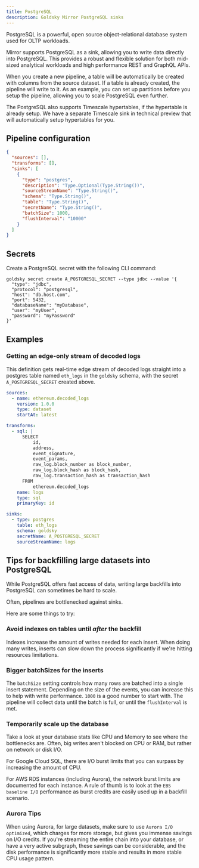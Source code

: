 ```yaml
---
title: PostgreSQL
description: Goldsky Mirror PostgreSQL sinks
---
```


PostgreSQL is a powerful, open source object-relational database system used for OLTP workloads.

Mirror supports PostgreSQL as a sink, allowing you to write data directly into PostgreSQL. This provides a robust and flexible solution for both mid-sized analytical workloads and high performance REST and GraphQL APIs.

When you create a new pipeline, a table will be automatically be created with columns from the source dataset. If a table is already created, the pipeline will write to it. As an example, you can set up partitions before you setup the pipeline, allowing you to scale PostgreSQL even further.

The PostgreSQL also supports Timescale hypertables, if the hypertable is already setup. We have a separate Timescale sink in technical preview that will automatically setup hypertables for you.

## Pipeline configuration

```json
{
  "sources": [],
  "transforms": [],
  "sinks": [
    {
      "type": "postgres",
      "description": "Type.Optional(Type.String())",
      "sourceStreamName": "Type.String()",
      "schema": "Type.String()",
      "table": "Type.String()",
      "secretName": "Type.String()",
      "batchSize": 1000,
      "flushInterval": "10000"
    }
  ]
}
```

## Secrets

Create a PostgreSQL secret with the following CLI command:

```shell
goldsky secret create A_POSTGRESQL_SECRET --type jdbc --value '{
  "type": "jdbc",
  "protocol": "postgresql",
  "host": "db.host.com",
  "port": 5432,
  "databaseName": "myDatabase",
  "user": "myUser",
  "password": "myPassword"
}'
```

## Examples

### Getting an edge-only stream of decoded logs

This definition gets real-time edge stream of decoded logs straight into a postgres table named `eth_logs` in the `goldsky` schema, with the secret `A_POSTGRESQL_SECRET` created above.

```yaml
sources:
  - name: ethereum.decoded_logs
    version: 1.0.0
    type: dataset
    startAt: latest

transforms:
  - sql: |
      SELECT
          id,
          address,
          event_signature,
          event_params,
          raw_log.block_number as block_number,
          raw_log.block_hash as block_hash,
          raw_log.transaction_hash as transaction_hash
      FROM
          ethereum.decoded_logs
    name: logs
    type: sql
    primaryKey: id

sinks:
  - type: postgres
    table: eth_logs
    schema: goldsky
    secretName: A_POSTGRESQL_SECRET
    sourceStreamName: logs
```

## Tips for backfilling large datasets into PostgreSQL

While PostgreSQL offers fast access of data, writing large backfills into PostgreSQL can sometimes be hard to scale.

Often, pipelines are bottlenecked against sinks.

Here are some things to try:

### Avoid indexes on tables until _after_ the backfill

Indexes increase the amount of writes needed for each insert. When doing many writes, inserts can slow down the process significantly if we're hitting resources limitations.

### Bigger batchSizes for the inserts

The `batchSize` setting controls how many rows are batched into a single insert statement. Depending on the size of the events, you can increase this to help with write performance. `1000` is a good number to start with. The pipeline will collect data until the batch is full, or until the `flushInterval` is met.

### Temporarily scale up the database

Take a look at your database stats like CPU and Memory to see where the bottlenecks are. Often, big writes aren't blocked on CPU or RAM, but rather on network or disk I/O.

For Google Cloud SQL, there are I/O burst limits that you can surpass by increasing the amount of CPU.

For AWS RDS instances (including Aurora), the network burst limits are documented for each instance. A rule of thumb is to look at the `EBS baseline I/O` performance as burst credits are easily used up in a backfill scenario.

### Aurora Tips

When using Aurora, for large datasets, make sure to use `Aurora I/O optimized`, which charges for more storage, but gives you immense savings on I/O credits. If you're streaming the entire chain into your database, or have a very active subgraph, these savings can be considerable, and the disk performance is significantly more stable and results in more stable CPU usage pattern.
